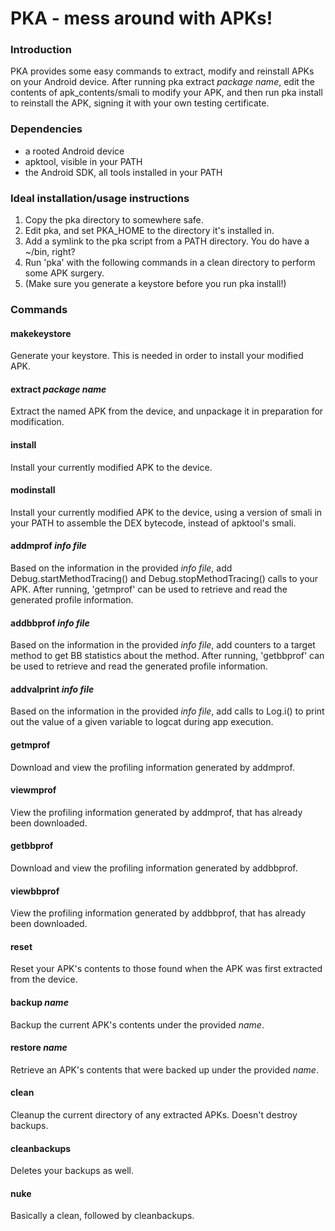 # PKA - mess around with APKs!

### Introduction

PKA provides some easy commands to extract, modify and reinstall APKs on your Android device.
After running pka extract _package name_, edit the contents of apk_contents/smali to modify your APK,
and then run pka install to reinstall the APK, signing it with your own testing certificate.

### Dependencies

- a rooted Android device
- apktool, visible in your PATH
- the Android SDK, all tools installed in your PATH

### Ideal installation/usage instructions

1. Copy the pka directory to somewhere safe.
2. Edit pka, and set PKA_HOME to the directory it's installed in.
3. Add a symlink to the pka script from a PATH directory. You do have a ~/bin, right?
4. Run 'pka' with the following commands in a clean directory to perform some APK surgery.
5. (Make sure you generate a keystore before you run pka install!)

### Commands

#### makekeystore

Generate your keystore. This is needed in order to install your modified APK.

#### extract _package name_

Extract the named APK from the device, and unpackage it in preparation for modification.

#### install

Install your currently modified APK to the device.

#### modinstall

Install your currently modified APK to the device, using a version of smali in your PATH
to assemble the DEX bytecode, instead of apktool's smali.

#### addmprof _info file_

Based on the information in the provided _info file_, add Debug.startMethodTracing() and
Debug.stopMethodTracing() calls to your APK. After running, 'getmprof' can be used to
retrieve and read the generated profile information.

#### addbbprof _info file_ 

Based on the information in the provided _info file_, add counters to a target method
to get BB statistics about the method. After running, 'getbbprof' can be used to retrieve
and read the generated profile information.

#### addvalprint _info file_

Based on the information in the provided _info file_, add calls to Log.i() to print out
the value of a given variable to logcat during app execution.

#### getmprof

Download and view the profiling information generated by addmprof.

#### viewmprof

View the profiling information generated by addmprof, that has already been downloaded.

#### getbbprof

Download and view the profiling information generated by addbbprof.

#### viewbbprof

View the profiling information generated by addbbprof, that has already been downloaded.

#### reset

Reset your APK's contents to those found when the APK was first extracted from the device.

#### backup _name_

Backup the current APK's contents under the provided _name_.

#### restore _name_

Retrieve an APK's contents that were backed up under the provided _name_.

#### clean

Cleanup the current directory of any extracted APKs. Doesn't destroy backups.

#### cleanbackups

Deletes your backups as well.

#### nuke

Basically a clean, followed by cleanbackups.